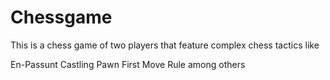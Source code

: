 # Chessgame


This is a chess game of two players that feature complex chess tactics like

En-Passunt
Castling
Pawn First Move Rule among others
